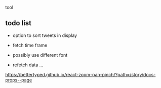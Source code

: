 tool

## todo list

-   option to sort tweets in display

-   fetch time frame

-   possibly use different font

-   refetch data ...

https://bettertyped.github.io/react-zoom-pan-pinch/?path=/story/docs-props--page
